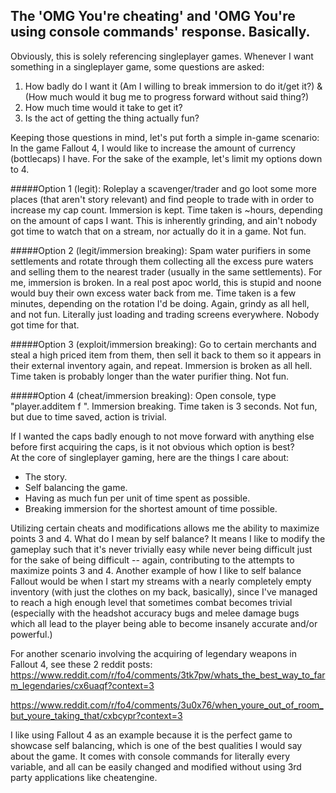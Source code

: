 ## The 'OMG You're cheating' and 'OMG You're using console commands' response.  Basically.

Obviously, this is solely referencing singleplayer games.
Whenever I want something in a singleplayer game, some questions are asked:
1. How badly do I want it (Am I willing to break immersion to do it/get it?) & (How much would it bug me to progress forward without said thing?)
2. How much time would it take to get it?
3. Is the act of getting the thing actually fun?

Keeping those questions in mind, let's put forth a simple in-game scenario:
In the game Fallout 4, I would like to increase the amount of currency (bottlecaps) I have.  For the sake of the example, let's limit my options down to 4.

#####Option 1 (legit):
Roleplay a scavenger/trader and go loot some more places (that aren't story relevant) and find people to trade with in order to increase my cap count.
Immersion is kept.  Time taken is ~hours, depending on the amount of caps I want.  This is inherently grinding, and ain't nobody got time to watch that on a stream, nor actually do it in a game.  Not fun.

#####Option 2 (legit/immersion breaking):
Spam water purifiers in some settlements and rotate through them collecting all the excess pure waters and selling them to the nearest trader (usually in the same settlements).
For me, immersion is broken. In a real post apoc world, this is stupid and noone would buy their own excess water back from me.  Time taken is a few minutes, depending on the rotation I'd be doing.  Again, grindy as all hell, and not fun.  Literally just loading and trading screens everywhere.  Nobody got time for that.

#####Option 3 (exploit/immersion breaking):
Go to certain merchants and steal a high priced item from them, then sell it back to them so it appears in their external inventory again, and repeat.
Immersion is broken as all hell.  Time taken is probably longer than the water purifier thing.  Not fun. 

#####Option 4 (cheat/immersion breaking):
Open console, type "player.additem f <amount>".  Immersion breaking.  Time taken is 3 seconds.  Not fun, but due to time saved, action is trivial.  

If I wanted the caps badly enough to not move forward with anything else before first acquiring the caps, is it not obvious which option is best?  
At the core of singleplayer gaming, here are the things I care about:
* The story.
* Self balancing the game.
* Having as much fun per unit of time spent as possible.
* Breaking immersion for the shortest amount of time possible.

Utilizing certain cheats and modifications allows me the ability to maximize points 3 and 4.  What do I mean by self balance?  It means I like to modify the gameplay such that it's never trivially easy while never being difficult just for the sake of being difficult -- again, contributing to the attempts to maximize points 3 and 4.
Another example of how I like to self balance Fallout would be when I start my streams with a nearly completely empty inventory (with just the clothes on my back, basically), since I've managed to reach a high enough level that sometimes combat becomes trivial (especially with the headshot accuracy bugs and melee damage bugs which all lead to the player being able to become insanely accurate and/or powerful.)

For another scenario involving the acquiring of legendary weapons in Fallout 4, see these 2 reddit posts:
https://www.reddit.com/r/fo4/comments/3tk7pw/whats_the_best_way_to_farm_legendaries/cx6uaqf?context=3

https://www.reddit.com/r/fo4/comments/3u0x76/when_youre_out_of_room_but_youre_taking_that/cxbcypr?context=3

I like using Fallout 4 as an example because it is the perfect game to showcase self balancing, which is one of the best qualities I would say about the game.
It comes with console commands for literally every variable, and all can be easily changed and modified without using 3rd party applications like cheatengine.
